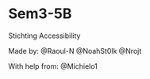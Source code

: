# Sem3-5B
Stichting Accessibility

Made by:
@Raoul-N 
@NoahSt0lk
@Nrojt

With help from:
@Michielo1

